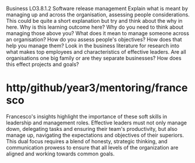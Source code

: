 Business
LO3.8.1.2
Software release management
Explain what is meant by managing up and across the organisation, assessing people considerations.
This could be quite a short explanation but try and think about the why in here.  Why is this learning outcome here?  Why do you need to think about managing those above you?  What does it mean to manage someone across an organisation?  How do you assess people's objectives?  How does that help you manage them?  Look in the business literature for research into what makes top employees and characteristics of effective leaders.  Are all organisations one big family or are they separate businesses?  How does this effect projects and goals?

##

# http/github/year3/mentoring/francesco
Francesco's insights highlight the importance of these soft skills in leadership and management roles. Effective leaders must not only manage down, delegating tasks and ensuring their team's productivity, but also manage up, navigating the expectations and objectives of their superiors. This dual focus requires a blend of honesty, strategic thinking, and communication prowess to ensure that all levels of the organization are aligned and working towards common goals.